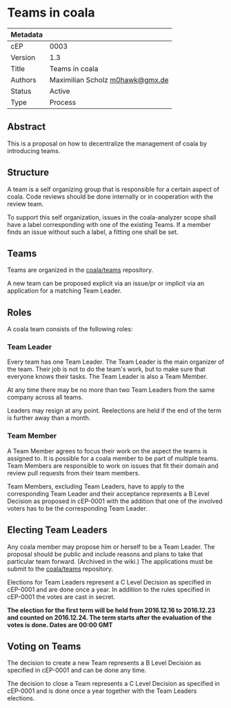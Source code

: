 Teams in coala
==============

|Metadata|                                                             |
|--------|-------------------------------------------------------------|
|cEP     |0003                                                         |
|Version |1.3                                                          |
|Title   |Teams in coala                                               |
|Authors |Maximilian Scholz <m0hawk@gmx.de>                            |
|Status  |Active                                                       |
|Type    |Process                                                      |


Abstract
--------

This is a proposal on how to decentralize the management of coala by
introducing teams.


Structure
---------

A team is a self organizing group that is responsible for a certain
aspect of coala. Code reviews should be done internally or in
cooperation with the review team.

To support this self organization, issues in the coala-analyzer scope
shall have a label corresponding with one of the existing Teams. If a
member finds an issue without such a label, a fitting one shall be set.


Teams
-----

Teams are organized in the [coala/teams](https://github.com/coala/teams)
repository.

A new team can be proposed explicit via an issue/pr or implicit via an
application for a matching Team Leader.


Roles
-----

A coala team consists of the following roles:

### Team Leader

Every team has one Team Leader.
The Team Leader is the main organizer of the team. Their job is not to do
the team's work, but to make sure that everyone knows their tasks. The
Team Leader is also a Team Member.

At any time there may be no more than two Team Leaders from the same
company across all teams.

Leaders may resign at any point. Reelections are held if the end of the
term is further away than a month.


### Team Member

A Team Member agrees to focus their work on the aspect the teams is
assigned to. It is possible for a coala member to be part of multiple
teams.
Team Members are responsible to work on issues that fit their domain
and review pull requests from their team members.

Team Members, excluding Team Leaders, have to apply to the
corresponding Team Leader and their acceptance represents a B Level
Decision as proposed in cEP-0001 with the addition that one of the
involved voters has to be the corresponding Team Leader.


Electing Team Leaders
---------------------

Any coala member may propose him or herself to be a Team Leader. The
proposal should be public and include reasons and plans to take that
particular team forward. (Archived in the wiki.)
The applications must be submit to the
[coala/teams](https://github.com/coala/teams) repository.

Elections for Team Leaders represent a C Level Decision as specified in
cEP-0001 and are done once a year. In addition to the rules specified in
cEP-0001 the votes are cast in secret.

**The election for the first term will be held from 2016.12.16 to 2016.12.23
and counted on 2016.12.24. The term starts after the evaluation of the votes
is done.
Dates are 00:00 GMT**


Voting on Teams
---------------

The decision to create a new Team represents a B Level Decision as
specified in cEP-0001 and can be done any time.

The decision to close a Team represents a C Level Decision as specified
in cEP-0001 and is done once a year together with the Team Leaders
elections.
